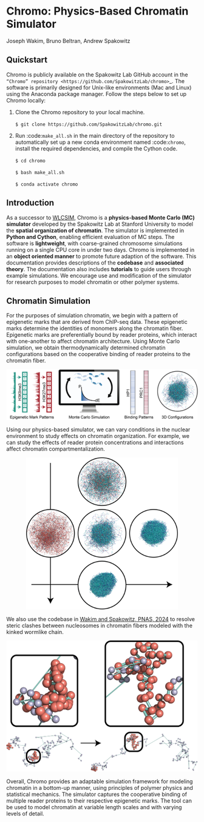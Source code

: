 # Chromo: Physics-Based Chromatin Simulator

Joseph Wakim, Bruno Beltran, Andrew Spakowitz


## Quickstart

Chromo is publicly available on the Spakowitz Lab GitHub account in the
`“Chromo” repository <https://github.com/SpakowitzLab/chromo>`_.
The software is primarily designed for Unix-like environments (Mac and Linux)
using the Anaconda package manager.
Follow the steps below to set up Chromo locally:

1. Clone the Chromo repository to your local machine.

   `$ git clone https://github.com/SpakowitzLab/chromo.git`

2. Run :code:`make_all.sh` in the main directory of the repository to automatically
   set up a new conda environment named :code:`chromo`, install the required
   dependencies, and compile the Cython code.

   `$ cd chromo`

   `$ bash make_all.sh`

   `$ conda activate chromo`

## Introduction

As a successor to [WLCSIM](https://wlcsim.readthedocs.io/en/latest/),
Chromo is a **physics-based Monte Carlo (MC) simulator** developed
by the Spakowitz Lab at Stanford University to model the
**spatial organization of chromatin**.
The simulator is implemented in **Python and Cython**, enabling efficient
evaluation of MC steps.
The software is **lightweight**, with coarse-grained chromosome simulations
running on a single CPU core in under two days.
Chromo is implemented in an **object oriented manner** to promote future
adaption of the software.
This documentation provides descriptions of the **codebase** and
**associated theory**.
The documentation also includes **tutorials** to guide users through example
simulations.
We encourage use and modification of the simulator for research purposes to
model chromatin or other polymer systems.

Chromatin Simulation
--------------------

For the purposes of simulation chromatin, we begin with a pattern of epigenetic
marks that are derived from ChIP-seq data.
These epigenetic marks determine the identities of monomers along the chromatin
fiber.
Epigenetic marks are preferentially bound by reader proteins, which interact
with one-another to affect chromatin architecture.
Using Monte Carlo simulation, we obtain thermodynamically determined chromatin
configurations based on the cooperative binding of reader proteins to the
chromatin fiber.

<p align="center">
    <img src="docs/source/figures/computational_methods_for_chromo_documentation_2.png">
</p>

Using our physics-based simulator, we can vary conditions in the nuclear
environment to study effects on chromatin organization.
For example, we can study the effects of reader protein concentrations and
interactions affect chromatin compartmentalization.

<p align="center">
    <img src="docs/source/figures/implicit_crosstalk_for_chromo_documentation.png" width="400">
</p>

We also use the codebase in [Wakim and Spakowitz, PNAS, 2024](https://www.pnas.org/doi/abs/10.1073/pnas.2317911121?af=R)
to resolve steric clashes between nucleosomes in chromatin fibers
modeled with the kinked wormlike chain.

<p align="center">
    <img src="docs/source/figures/resolving_steric_clashes_for_chromo_documentation.png" width="600">
</p>

Overall, Chromo provides an adaptable simulation framework for modeling
chromatin in a bottom-up manner, using principles of polymer physics and
statistical mechanics. The simulator captures the cooperative binding of
multiple reader proteins to their respective epigenetic marks. The tool can
be used to model chromatin at variable length scales and with varying levels
of detail.
